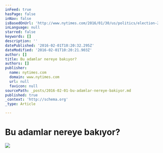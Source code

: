 ```yaml
---
inFeed: true
hasPage: false
inNav: false
isBasedOnUrl: 'http://www.nytimes.com/2016/01/30/us/politics/election-2016-virtual-reality-vr-video.html?hp&action=click&pgtype=Homepage&clickSource=story-heading&module=span-ab-top-region&region=top-news&WT.nav=top-news&_r=0'
inLanguage: null
starred: false
keywords: []
description: ''
datePublished: '2016-02-01T10:20:32.295Z'
dateModified: '2016-02-01T10:20:21.903Z'
author: []
title: Bu adamlar nereye bakıyor?
authors: []
publisher:
  name: nytimes.com
  domain: www.nytimes.com
  url: null
  favicon: null
sourcePath: _posts/2016-02-01-bu-adamlar-nereye-bakiyor.md
published: true
_context: 'http://schema.org'
_type: Article

---
```

# Bu adamlar nereye bakıyor?
![](http://static01.nyt.com/images/2016/01/29/us/politics/29vrarticle/29vrarticle-master1050-v2.jpg)